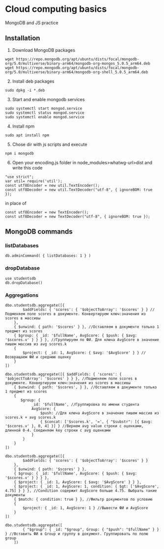 # Cloud computing basics
MongoDB and JS practice
## Installation
1. Download MongoDB packages
```
wget https://repo.mongodb.org/apt/ubuntu/dists/focal/mongodb-org/5.0/multiverse/binary-arm64/mongodb-org-mongos_5.0.5_arm64.deb
wget https://repo.mongodb.org/apt/ubuntu/dists/focal/mongodb-org/5.0/multiverse/binary-arm64/mongodb-org-shell_5.0.5_arm64.deb
```
2. Install deb packages
```
sudo dpkg -i *.deb
```
3. Start and enable mongodb services
```
sudo systemctl start mongod.service
sudo systemctl status mongod.service
sudo systemctl enable mongod.service
```
4. Install npm
```
sudo apt install npm
```
5. Chose dir with js scripts and execute
```
npm i mongodb
```
6. Open your encoding.js folder in node_modules>whatwg-url>dist and write this code
```
"use strict";
var util= require('util');
const utf8Encoder = new util.TextEncoder();
const utf8Decoder = new util.TextDecoder("utf-8", { ignoreBOM: true });
```
in place of
```"use strict";
const utf8Encoder = new TextEncoder();
const utf8Decoder = new TextDecoder("utf-8", { ignoreBOM: true });
```
## MongoDB commands
### listDatabases
```
db.adminCommand( { listDatabases: 1 } )
```
### dropDatabase
```
use studentsdb
db.dropDatabase()
```
### Aggregations
```
dbo.studentsdb.aggregate([{
        $addFields: { 'scores': { '$objectToArray': '$scores' } } //Подменяем поле scores в документе. Конвертируем ключ:значения из scores в массивы
    },
    { $unwind: { path: '$scores' } }, //Оставляем в документе только 1 предмет из scores
    { $group: { _id: '$fullName', AvgScore: { $push: { $avg: '$scores.v' } } } }, //Группируем по ФИ. Для ключа AvgScore в значение пишем массив из avg scores.k
    {
        $project: { _id: 1, AvgScore: { $avg: '$AvgScore' } } //Возвращаем ФИ и среднюю оценку
    }
])
```
```
dbo.studentsdb.aggregate([{ $addFields: { 'scores': { '$objectToArray': '$scores' } } }, //Подменяем поле scores в документе. Конвертируем ключ:значения из scores в массивы
    { $unwind: { path: '$scores', } }, //Оставляем в документе только 1 предмет из scores
    {
       $group: {
            _id: '$fullName', //Группировка по имени студента
            AvgScore: {
                $push: //Для ключа AvgScore в значение пишем массив из scores.k + avg scores.k
                { $concat: ['$scores.k', '=', { "$substr": [{ $avg: '$scores.v' }, 0, 4] }] } //Вернем avg value строки с оценками, длинной 0-4. Соединяем key строки с avg оценками
            }
        }
    }
])
```
```
dbo.studentsdb.aggregate([{
        $addFields: { 'scores': { '$objectToArray': '$scores' } }
    },
    { $unwind: { path: '$scores' } },
    { $group: { _id: '$fullName', AvgScore: { $push: { $avg: '$scores.v' } } } },
    { $project: { _id: 1, AvgScore: { $avg: '$AvgScore' } } },
    { $project: { _id: 1, AvgScore: 1, condition: { $gt: ['$AvgScore', 4.75] } } }, //Condition содержит AvgScore больше 4.75. Выбрать такие документы
    { $match: { condition: true } }, //Фильтр документов по условию
    {
        $project: { _id: 1, AvgScore: 1 } //Вывести ФИ и AvgScore
    }
])
```
```
dbo.studentsdb.aggregate([
        { "$group": { _id: "$group", Group: { "$push": "$fullName" } } } //Вставить ФИ в Group и группу в документ. Группировать по полю group
    ])
```